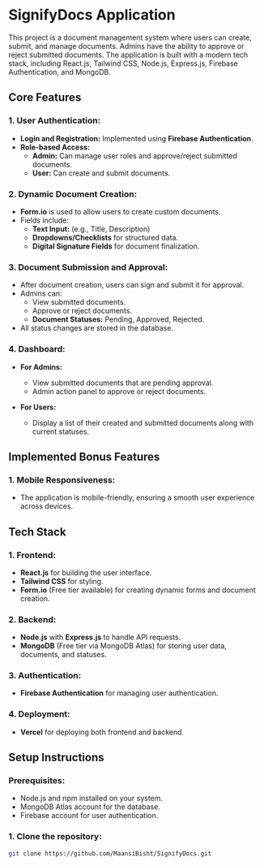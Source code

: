 # SignifyDocs Application

This project is a document management system where users can create, submit, and manage documents. Admins have the ability to approve or reject submitted documents. The application is built with a modern tech stack, including React.js, Tailwind CSS, Node.js, Express.js, Firebase Authentication, and MongoDB. 

## Core Features

### 1. User Authentication:
- **Login and Registration:** Implemented using **Firebase Authentication**.
- **Role-based Access:**
  - **Admin:** Can manage user roles and approve/reject submitted documents.
  - **User:** Can create and submit documents.

### 2. Dynamic Document Creation:
- **Form.io** is used to allow users to create custom documents.
- Fields include:
  - **Text Input:** (e.g., Title, Description)
  - **Dropdowns/Checklists** for structured data.
  - **Digital Signature Fields** for document finalization.

### 3. Document Submission and Approval:
- After document creation, users can sign and submit it for approval.
- Admins can:
  - View submitted documents.
  - Approve or reject documents.
  - **Document Statuses:** Pending, Approved, Rejected.
- All status changes are stored in the database.

### 4. Dashboard:
- **For Admins:**
  - View submitted documents that are pending approval.
  - Admin action panel to approve or reject documents.
  
- **For Users:**
  - Display a list of their created and submitted documents along with current statuses.

##  Implemented Bonus Features

### 1. Mobile Responsiveness:
- The application is mobile-friendly, ensuring a smooth user experience across devices.

## Tech Stack

### 1. Frontend:
- **React.js** for building the user interface.
- **Tailwind CSS** for styling.
- **Form.io** (Free tier available) for creating dynamic forms and document creation.

### 2. Backend:
- **Node.js** with **Express.js** to handle API requests.
- **MongoDB** (Free tier via MongoDB Atlas) for storing user data, documents, and statuses.

### 3. Authentication:
- **Firebase Authentication** for managing user authentication.

### 4. Deployment:
- **Vercel** for deploying both frontend and backend.

## Setup Instructions

### Prerequisites:
- Node.js and npm installed on your system.
- MongoDB Atlas account for the database.
- Firebase account for user authentication.

### 1. Clone the repository:
```bash
git clone https://github.com/MaansiBisht/SignifyDocs.git

